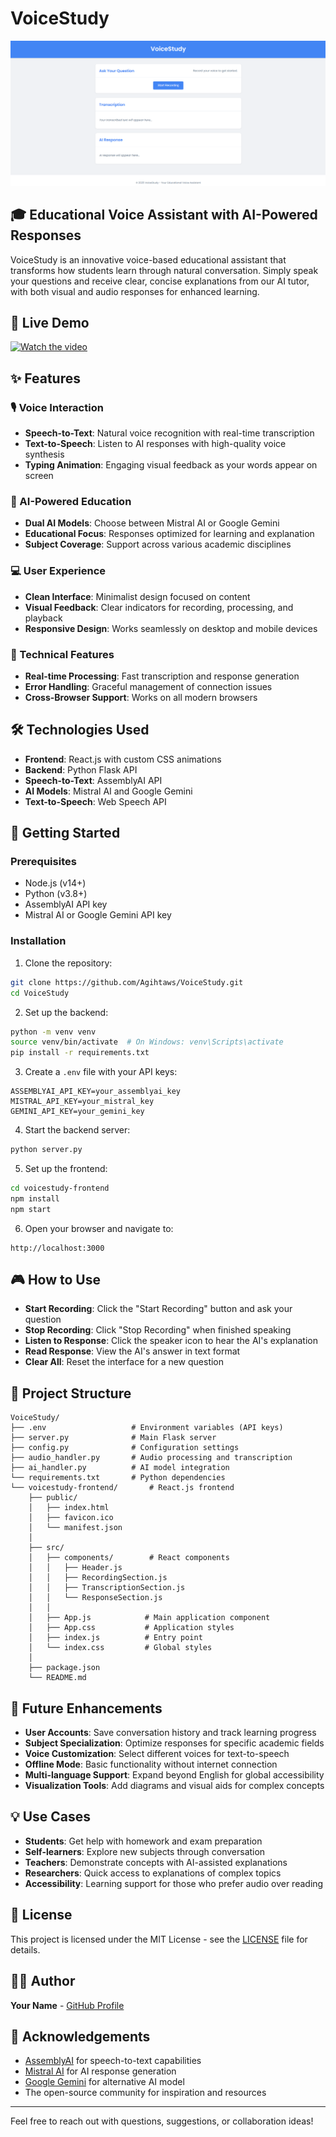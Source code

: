 # VoiceStudy

![Project Screenshot](https://github.com/Agihtaws/VoiceStudy/blob/main/voicestudy-frontend/public/Screenshot%202025-07-27%20183814.png)

## 🎓 Educational Voice Assistant with AI-Powered Responses

VoiceStudy is an innovative voice-based educational assistant that transforms how students learn through natural conversation. Simply speak your questions and receive clear, concise explanations from our AI tutor, with both visual and audio responses for enhanced learning.

## 🌟 Live Demo

[![Watch the video](https://img.youtube.com/vi/ti5mrZnOsW8/maxresdefault.jpg)](https://www.youtube.com/watch?v=ti5mrZnOsW8)


## ✨ Features

### 🎙️ Voice Interaction
- **Speech-to-Text**: Natural voice recognition with real-time transcription
- **Text-to-Speech**: Listen to AI responses with high-quality voice synthesis
- **Typing Animation**: Engaging visual feedback as your words appear on screen

### 🧠 AI-Powered Education
- **Dual AI Models**: Choose between Mistral AI or Google Gemini
- **Educational Focus**: Responses optimized for learning and explanation
- **Subject Coverage**: Support across various academic disciplines

### 💻 User Experience
- **Clean Interface**: Minimalist design focused on content
- **Visual Feedback**: Clear indicators for recording, processing, and playback
- **Responsive Design**: Works seamlessly on desktop and mobile devices

### 🔧 Technical Features
- **Real-time Processing**: Fast transcription and response generation
- **Error Handling**: Graceful management of connection issues
- **Cross-Browser Support**: Works on all modern browsers

## 🛠️ Technologies Used

- **Frontend**: React.js with custom CSS animations
- **Backend**: Python Flask API
- **Speech-to-Text**: AssemblyAI API
- **AI Models**: Mistral AI and Google Gemini
- **Text-to-Speech**: Web Speech API

## 🚀 Getting Started

### Prerequisites
- Node.js (v14+)
- Python (v3.8+)
- AssemblyAI API key
- Mistral AI or Google Gemini API key

### Installation

1. Clone the repository:
```bash
git clone https://github.com/Agihtaws/VoiceStudy.git
cd VoiceStudy
```

2. Set up the backend:
```bash
python -m venv venv
source venv/bin/activate  # On Windows: venv\Scripts\activate
pip install -r requirements.txt
```

3. Create a `.env` file with your API keys:
```
ASSEMBLYAI_API_KEY=your_assemblyai_key
MISTRAL_API_KEY=your_mistral_key
GEMINI_API_KEY=your_gemini_key
```

4. Start the backend server:
```bash
python server.py
```

5. Set up the frontend:
```bash
cd voicestudy-frontend
npm install
npm start
```

6. Open your browser and navigate to:
```
http://localhost:3000
```

## 🎮 How to Use

- **Start Recording**: Click the "Start Recording" button and ask your question
- **Stop Recording**: Click "Stop Recording" when finished speaking
- **Listen to Response**: Click the speaker icon to hear the AI's explanation
- **Read Response**: View the AI's answer in text format
- **Clear All**: Reset the interface for a new question

## 🧩 Project Structure

```
VoiceStudy/
├── .env                   # Environment variables (API keys)
├── server.py              # Main Flask server
├── config.py              # Configuration settings
├── audio_handler.py       # Audio processing and transcription
├── ai_handler.py          # AI model integration
└── requirements.txt       # Python dependencies
└── voicestudy-frontend/       # React.js frontend
    ├── public/
    │   ├── index.html
    │   ├── favicon.ico
    │   └── manifest.json
    │
    ├── src/
    │   ├── components/        # React components
    │   │   ├── Header.js
    │   │   ├── RecordingSection.js
    │   │   ├── TranscriptionSection.js
    │   │   └── ResponseSection.js
    │   │
    │   ├── App.js            # Main application component
    │   ├── App.css           # Application styles
    │   ├── index.js          # Entry point
    │   └── index.css         # Global styles
    │
    ├── package.json
    └── README.md
```

## 🔮 Future Enhancements

- **User Accounts**: Save conversation history and track learning progress
- **Subject Specialization**: Optimize responses for specific academic fields
- **Voice Customization**: Select different voices for text-to-speech
- **Offline Mode**: Basic functionality without internet connection
- **Multi-language Support**: Expand beyond English for global accessibility
- **Visualization Tools**: Add diagrams and visual aids for complex concepts

## 💡 Use Cases

- **Students**: Get help with homework and exam preparation
- **Self-learners**: Explore new subjects through conversation
- **Teachers**: Demonstrate concepts with AI-assisted explanations
- **Researchers**: Quick access to explanations of complex topics
- **Accessibility**: Learning support for those who prefer audio over reading

## 📄 License

This project is licensed under the MIT License - see the [LICENSE](LICENSE) file for details.

## 👨‍💻 Author

**Your Name** - [GitHub Profile](https://github.com/Agihtaws)

## 🙏 Acknowledgements

- [AssemblyAI](https://www.assemblyai.com/) for speech-to-text capabilities
- [Mistral AI](https://mistral.ai/) for AI response generation
- [Google Gemini](https://ai.google/discover/gemini/) for alternative AI model
- The open-source community for inspiration and resources

---

Feel free to reach out with questions, suggestions, or collaboration ideas!
